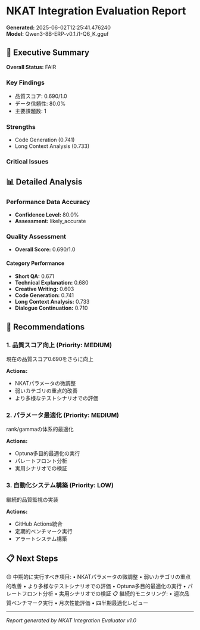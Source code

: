 # NKAT Integration Evaluation Report

**Generated:** 2025-06-02T12:25:41.476240  
**Model:** Qwen3-8B-ERP-v0.1.i1-Q6_K.gguf

## 🎯 Executive Summary

**Overall Status:** FAIR

### Key Findings
- 品質スコア: 0.690/1.0
- データ信頼性: 80.0%
- 主要課題数: 1

### Strengths
- Code Generation (0.741)
- Long Context Analysis (0.733)

### Critical Issues


## 📊 Detailed Analysis

### Performance Data Accuracy
- **Confidence Level:** 80.0%
- **Assessment:** likely_accurate

### Quality Assessment
- **Overall Score:** 0.690/1.0

#### Category Performance
- **Short QA:** 0.671
- **Technical Explanation:** 0.680
- **Creative Writing:** 0.603
- **Code Generation:** 0.741
- **Long Context Analysis:** 0.733
- **Dialogue Continuation:** 0.710


## 🚀 Recommendations

### 1. 品質スコア向上 (Priority: MEDIUM)

現在の品質スコア0.690をさらに向上

**Actions:**
- NKATパラメータの微調整
- 弱いカテゴリの重点的改善
- より多様なテストシナリオでの評価

### 2. パラメータ最適化 (Priority: MEDIUM)

rank/gammaの体系的最適化

**Actions:**
- Optuna多目的最適化の実行
- パレートフロント分析
- 実用シナリオでの検証

### 3. 自動化システム構築 (Priority: LOW)

継続的品質監視の実装

**Actions:**
- GitHub Actions統合
- 定期的ベンチマーク実行
- アラートシステム構築

## 📋 Next Steps

🟡 中期的に実行すべき項目:
  • NKATパラメータの微調整
  • 弱いカテゴリの重点的改善
  • より多様なテストシナリオでの評価
  • Optuna多目的最適化の実行
  • パレートフロント分析
  • 実用シナリオでの検証
📋 継続的モニタリング:
  • 週次品質ベンチマーク実行
  • 月次性能評価
  • 四半期最適化レビュー

---
*Report generated by NKAT Integration Evaluator v1.0*
